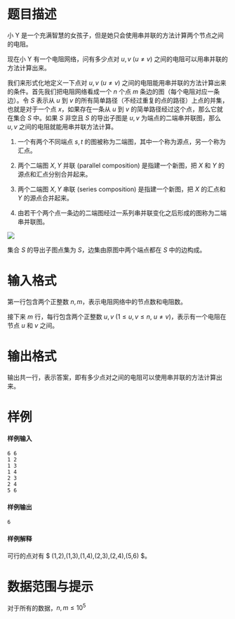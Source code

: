 
# 题目描述

小 Y 是一个充满智慧的女孩子，但是她只会使用串并联的方法计算两个节点之间的电阻。

现在小 Y 有一个电阻网络，问有多少点对 $u, v \ (u \neq v)$ 之间的电阻可以用串并联的方法计算出来。

我们来形式化地定义一下点对 $u, v \ (u \neq v)$ 之间的电阻能用串并联的方法计算出来的条件。首先我们把电阻网络看成一个 $n$ 个点 $m$ 条边的图（每个电阻对应一条边）。令 $S$ 表示从 $u$ 到 $v$ 的所有简单路径（不经过重复的点的路径）上点的并集，也就是对于一个点 $x$，如果存在一条从 $u$ 到 $v$ 的简单路径经过这个点，那么它就在集合 $S$ 中。如果 $S$ 非空且 $S$ 的导出子图是 $u,v$ 为端点的二端串并联图，那么 $u,v$ 之间的电阻就能用串并联方法计算。

1. 一个有两个不同端点 $s,t$ 的图被称为二端图，其中一个称为源点，另一个称为汇点。

2. 两个二端图 $X,Y$ 并联 (parallel composition) 是指建一个新图，把 $X$ 和 $Y$ 的源点和汇点分别合并起来。

3. 两个二端图 $X,Y$ 串联 (series composition) 是指建一个新图，把 $X$ 的汇点和 $Y$ 的源点合并起来。

4. 由若干个两个点一条边的二端图经过一系列串并联变化之后形成的图称为二端串并联图。

<img src="/source/loj/2094/img/aHR0cHM6Ly9vb28uMG8wLm9vby8yMDE3LzA0LzMwLzU5MDRlY2MzZWUzZTEucG5n.png">

集合 $S$ 的导出子图点集为 $S$，边集由原图中两个端点都在 $S$ 中的边构成。

# 输入格式

第一行包含两个正整数 $n,m$，表示电阻网络中的节点数和电阻数。

接下来 $m$ 行，每行包含两个正整数 $u,v \ (1 \leq u,v \leq n, \ u \neq v)$，表示有一个电阻在节点 $u$ 和 $v$ 之间。

# 输出格式

输出共一行，表示答案，即有多少点对之间的电阻可以使用串并联的方法计算出来。

# 样例

#### 样例输入
```plain
6 6
1 2
1 3
1 4
2 3
2 4
5 6
```

#### 样例输出
```plain
6
```

#### 样例解释
可行的点对有 $ (1,2),(1,3),(1,4),(2,3),(2,4),(5,6) $。

# 数据范围与提示

对于所有的数据，$n,m \leq 10^5$

